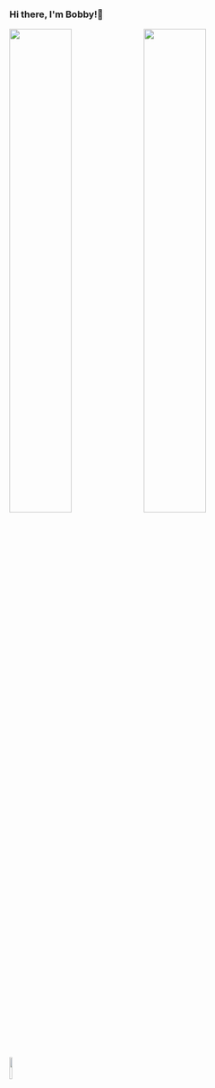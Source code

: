 ### Hi there, I'm Bobby!👋
<!--Stats Card-->
<img align="left" width="47%" src="https://github-readme-stats.vercel.app/api?username=bobbykuzmanov&show_icons=true&theme=tokyonight" />
<!--Language Card-->
<img align="left" width="47%" src="https://github-readme-stats.vercel.app/api/top-langs/?username=bobbykuzmanov&layout=compact" />
<!--Language Badge-->
<img align="left" width="10%" src="https://img.shields.io/badge/python-3670A0?style=for-the-badge&logo=python&logoColor=ffdd54" />
<!--
**BobbyKuzmanouzmanov** is a ✨ _special_ ✨ repository because its `README.md` (this file) appears on your GitHub prof
Here are some ideas to get you started:

- 🔭 I’m currently working on ...
-🌱 I’m currently learning ...
- 👯 I’m looking to collaborate on ...
- 🤔 I’m looking for help with ...
- 💬 Ask me about ...
- 📫 How to reach me: ...
- 😄 Pronouns: ...
- ⚡ Fun fact: ...
-->
